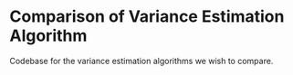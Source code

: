 

# Comparison of Variance Estimation Algorithm

Codebase for the variance estimation algorithms we wish to compare.